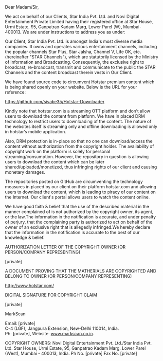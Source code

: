 Dear Madam/Sir,

We act on behalf of our Clients, Star India Pvt. Ltd. and Novi Digital Entertainment Private Limited having their registered office at Star House, Urmi Estate, 95, Ganpatrao Kadam Marg, Lower Parel (W), Mumbai- 400013. We are under instructions to address you as under:

Our Client, Star India Pvt. Ltd. is amongst India's most diverse media companies. It owns and operates various entertainment channels, including the popular channels Star Plus, Star Jalsha, Channel V, Life OK, etc. (hereinafter "STAR Channels"), which are statutorily licensed by the Ministry of Information and Broadcasting. Consequently, the exclusive right to broadcast, re-broadcast, transmit and communicate to the public the STAR Channels and the content broadcast therein vests in Our Client.

We have found source code to circumvent Hotstar premium content which is being shared openly on your website. Below is the URL for your reference:

https://github.com/sivabe35/Hotstar-Downloader

Kindly note that hotstar.com is a streaming OTT platform and don’t allow users to download the content from platform. We have in placed DRM technology to restrict users to downloading of the content. The nature of the websites itself is streaming only and offline downloading is allowed only in hotstar’s mobile application.

 Also, DRM protection is in-place so that no one can download/access the content without authorization from the copyright holder. The availability of copyright work on the platform is solely for personal streaming/consumption. However, the repository in question is allowing users to download the content which can be later shared/uploaded/monetized, thus infringing rights of our client and causing monetary damages.

The repositories posted on GitHub are circumventing the technology measures in placed by our client on their platform hotstar.com and allowing users to download the content, which is leading to piracy of our content on the Internet. Our client's portal allows users to watch the content online.

We have good faith & belief that the use of the described material in the manner complained of is not authorized by the copyright owner, its agent, or the law.The information in the notification is accurate, and under penalty of perjury, that the complaining party is authorized to act on behalf of the owner of an exclusive right that is allegedly infringed.We hereby declare that the information in the notification is accurate to the best of our knowledge & belief.

AUTHORIZATION LETTER OF THE COPYRIGHT OWNER (OR PERSON/COMPANY REPRESENTING)

[private]  

A DOCUMENT PROVING THAT THE MATHERIALS ARE COPYRIGHTED AND BELONG TO OWNER (OR PERSON/COMPANY REPRESENTING)

http://www.hotstar.com/

DIGITAL SIGNATURE FOR COPYRIGHT CLAIM

[private]  

MarkScan

Email: [private]   
C-4 (LGF), Jangpura Extension, New-Delhi 110014, India.  
Ph: [private], Website: www.markscan.co.in.  

COPYRIGHT OWNERS:
Novi Digital Entertainment Pvt. Ltd./Star India Pvt. Ltd. Star House, Urmi Estate, 95, Ganpatrao Kadam Marg, Lower Parel (West), Mumbai - 400013, India. Ph No. [private] Fax No. [private]  

